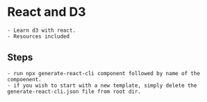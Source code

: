 # React and D3
    - Learn d3 with react.
    - Resources included

## Steps
    - run npx generate-react-cli component followed by name of the compoenent.
    - if you wish to start with a new template, simply delete the generate-react-cli.json file from root dir.